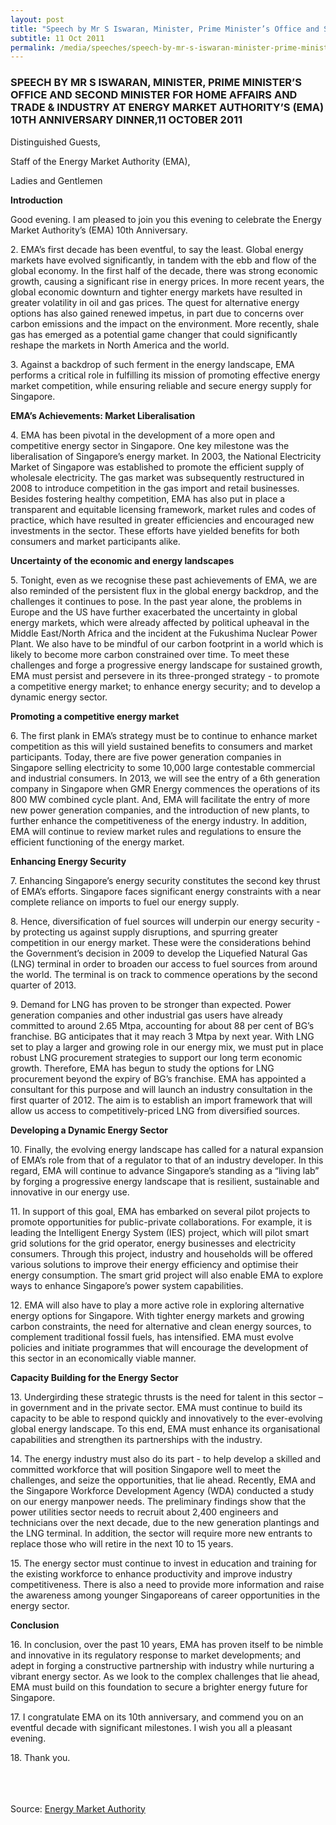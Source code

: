 ```yaml
---
layout: post
title: "Speech by Mr S Iswaran, Minister, Prime Minister’s Office and Second Minister for Home Affairs and Trade & Industry at Energy Market Authority’s (EMA) 10th Anniversary Dinner,11 October 2011"
subtitle: 11 Oct 2011
permalink: /media/speeches/speech-by-mr-s-iswaran-minister-prime-minister-s-office-and-second-minister-for-home-affairs-and-trade-industry-at-energy-market-authority-s-(ema)-10th-anniversary-dinner-11-october-2011
---
```


### SPEECH BY MR S ISWARAN, MINISTER, PRIME MINISTER’S OFFICE AND SECOND MINISTER FOR HOME AFFAIRS AND TRADE & INDUSTRY AT ENERGY MARKET AUTHORITY’S (EMA) 10TH ANNIVERSARY DINNER,11 OCTOBER 2011

Distinguished Guests,

Staff of the Energy Market Authority (EMA),

Ladies and Gentlemen

**Introduction**

Good evening. I am pleased to join you this evening to celebrate the Energy Market Authority’s (EMA) 10th Anniversary.

2.&nbsp;EMA’s first decade has been eventful, to say the least. Global energy markets have evolved significantly, in tandem with the ebb and flow of the global economy. In the first half of the decade, there was strong economic growth, causing a significant rise in energy prices. In more recent years, the global economic downturn and tighter energy markets have resulted in greater volatility in oil and gas prices. The quest for alternative energy options has also gained renewed impetus, in part due to concerns over carbon emissions and the impact on the environment. More recently, shale gas has emerged as a potential game changer that could significantly reshape the markets in North America and the world.

3.&nbsp;Against a backdrop of such ferment in the energy landscape, EMA performs a critical role in fulfilling its mission of promoting effective energy market competition, while ensuring reliable and secure energy supply for Singapore.

**EMA’s Achievements: Market Liberalisation**

4.&nbsp;EMA has been pivotal in the development of a more open and competitive energy sector in Singapore. One key milestone was the liberalisation of Singapore’s energy market. In 2003, the National Electricity Market of Singapore was established to promote the efficient supply of wholesale electricity. The gas market was subsequently restructured in 2008 to introduce competition in the gas import and retail businesses. Besides fostering healthy competition, EMA has also put in place a transparent and equitable licensing framework, market rules and codes of practice, which have resulted in greater efficiencies and encouraged new investments in the sector. These efforts have yielded benefits for both consumers and market participants alike.

**Uncertainty of the economic and energy landscapes**


5.&nbsp;Tonight, even as we recognise these past achievements of EMA, we are also reminded of the persistent flux in the global energy backdrop, and the challenges it continues to pose. In the past year alone, the problems in Europe and the US have further exacerbated the uncertainty in global energy markets, which were already affected by political upheaval in the Middle East/North Africa and the incident at the Fukushima Nuclear Power Plant. We also have to be mindful of our carbon footprint in a world which is likely to become more carbon constrained over time. To meet these challenges and forge a progressive energy landscape for sustained growth, EMA must persist and persevere in its three-pronged strategy - to promote a competitive energy market; to enhance energy security; and to develop a dynamic energy sector.

**Promoting a competitive energy market**

6.&nbsp;The first plank in EMA’s strategy must be to continue to enhance market competition as this will yield sustained benefits to consumers and market participants. Today, there are five power generation companies in Singapore selling electricity to some 10,000 large contestable commercial and industrial consumers. In 2013, we will see the entry of a 6th generation company in Singapore when GMR Energy commences the operations of its 800 MW combined cycle plant. And, EMA will facilitate the entry of more new power generation companies, and the introduction of new plants, to further enhance the competitiveness of the energy industry. In addition, EMA will continue to review market rules and regulations to ensure the efficient functioning of the energy market.

**Enhancing Energy Security**

7.&nbsp;Enhancing Singapore’s energy security constitutes the second key thrust of EMA’s efforts. Singapore faces significant energy constraints with a near complete reliance on imports to fuel our energy supply.

8.&nbsp;Hence, diversification of fuel sources will underpin our energy security - by protecting us against supply disruptions, and spurring greater competition in our energy market. These were the considerations behind the Government’s decision in 2009 to develop the Liquefied Natural Gas (LNG) terminal in order to broaden our access to fuel sources from around the world. The terminal is on track to commence operations by the second quarter of 2013.

9.&nbsp;Demand for LNG has proven to be stronger than expected. Power generation companies and other industrial gas users have already committed to around 2.65 Mtpa, accounting for about 88 per cent of BG’s franchise. BG anticipates that it may reach 3 Mtpa by next year. With LNG set to play a larger and growing role in our energy mix, we must put in place robust LNG procurement strategies to support our long term economic growth. Therefore, EMA has begun to study the options for LNG procurement beyond the expiry of BG’s franchise. EMA has appointed a consultant for this purpose and will launch an industry consultation in the first quarter of 2012. The aim is to establish an import framework that will allow us access to competitively-priced LNG from diversified sources.

**Developing a Dynamic Energy Sector**

10.&nbsp;Finally, the evolving energy landscape has called for a natural expansion of EMA’s role from that of a regulator to that of an industry developer. In this regard, EMA will continue to advance Singapore’s standing as a “living lab” by forging a progressive energy landscape that is resilient, sustainable and innovative in our energy use.

11.&nbsp;In support of this goal, EMA has embarked on several pilot projects to promote opportunities for public-private collaborations. For example, it is leading the Intelligent Energy System (IES) project, which will pilot smart grid solutions for the grid operator, energy businesses and electricity consumers. Through this project, industry and households will be offered various solutions to improve their energy efficiency and optimise their energy consumption. The smart grid project will also enable EMA to explore ways to enhance Singapore’s power system capabilities.

12.&nbsp;EMA will also have to play a more active role in exploring alternative energy options for Singapore. With tighter energy markets and growing carbon constraints, the need for alternative and clean energy sources, to complement traditional fossil fuels, has intensified. EMA must evolve policies and initiate programmes that will encourage the development of this sector in an economically viable manner.

**Capacity Building for the Energy Sector**

13.&nbsp;Undergirding these strategic thrusts is the need for talent in this sector – in government and in the private sector. EMA must continue to build its capacity to be able to respond quickly and innovatively to the ever-evolving global energy landscape. To this end, EMA must enhance its organisational capabilities and strengthen its partnerships with the industry.

14.&nbsp;The energy industry must also do its part - to help develop a skilled and committed workforce that will position Singapore well to meet the challenges, and seize the opportunities, that lie ahead. Recently, EMA and the Singapore Workforce Development Agency (WDA) conducted a study on our energy manpower needs. The preliminary findings show that the power utilities sector needs to recruit about 2,400 engineers and technicians over the next decade, due to the new generation plantings and the LNG terminal. In addition, the sector will require more new entrants to replace those who will retire in the next 10 to 15 years.

15.&nbsp;The energy sector must continue to invest in education and training for the existing workforce to enhance productivity and improve industry competitiveness. There is also a need to provide more information and raise the awareness among younger Singaporeans of career opportunities in the energy sector.

**Conclusion**


16.&nbsp;In conclusion, over the past 10 years, EMA has proven itself to be nimble and innovative in its regulatory response to market developments; and adept in forging a constructive partnership with industry while nurturing a vibrant energy sector. As we look to the complex challenges that lie ahead, EMA must build on this foundation to secure a brighter energy future for Singapore.

17.&nbsp;I congratulate EMA on its 10th anniversary, and commend you on an eventful decade with significant milestones. I wish you all a pleasant evening.

18.&nbsp;Thank you.  
<br><br><br>



Source: [<a href="https://www.ema.gov.sg/speech.aspx?news_sid=20140609bot54WEvs7Lw" target="_blank">Energy Market Authority</a>](https://www.ema.gov.sg/speech.aspx?news_sid=20140609bot54WEvs7Lw)
